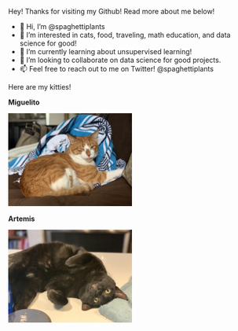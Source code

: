 Hey! Thanks for visiting my Github! Read more about me below!

- 👋 Hi, I’m @spaghettiplants
- 👀 I’m interested in cats, food, traveling, math education, and data science for good!
- 🌱 I’m currently learning about unsupervised learning!
- 💞️ I’m looking to collaborate on data science for good projects.
- 📫 Feel free to reach out to me on Twitter! @spaghettiplants

Here are my kitties!

**Miguelito**

<img src="images/miguelito.jpeg" width = "50%">

**Artemis**

<img src="images/artemis.jpg" width = "50%">
<!---
spaghettiplants/spaghettiplants is a ✨ special ✨ repository because its `README.md` (this file) appears on your GitHub profile.
You can click the Preview link to take a look at your changes.
--->
